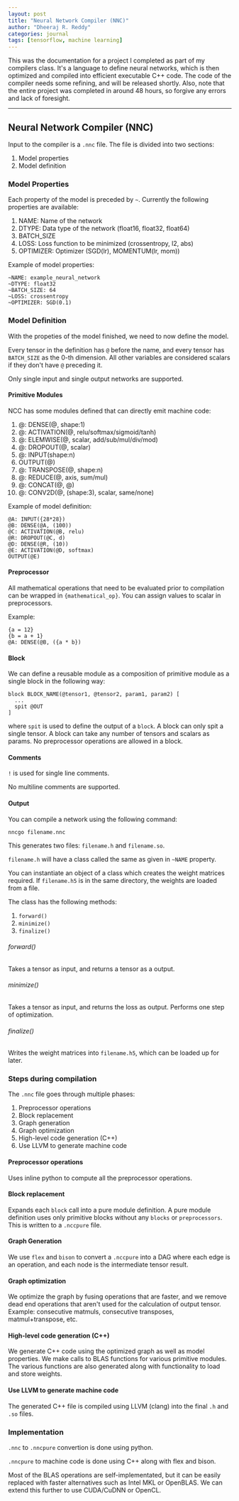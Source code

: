 ```yaml
---
layout: post
title: "Neural Network Compiler (NNC)"
author: "Dheeraj R. Reddy"
categories: journal
tags: [tensorflow, machine learning]
---
```


This was the documentation for a project I completed as part of my compilers class. It's a language to define neural networks, which is then optimized and compiled into efficient executable C++ code. The code of the compiler needs some refining, and will be released shortly. Also, note that the entire project was completed in around 48 hours, so forgive any errors and lack of foresight.

---

## Neural Network Compiler (NNC)

Input to the compiler is a `.nnc` file. The file is divided into two sections:
  1. Model properties
  2. Model definition

### Model Properties

Each property of the model is preceded by `~`. Currently the following
properties are available:
  1. NAME: Name of the network
  2. DTYPE: Data type of the network (float16, float32, float64)
  3. BATCH_SIZE
  4. LOSS: Loss function to be minimized (crossentropy, l2, abs)
  5. OPTIMIZER: Optimizer (SGD(lr), MOMENTUM(lr, mom))

Example of model properties:

```
~NAME: example_neural_network
~DTYPE: float32
~BATCH_SIZE: 64
~LOSS: crossentropy
~OPTIMIZER: SGD(0.1)
```

### Model Definition

With the propeties of the model finished, we need to now define the model.

Every tensor in the definition has `@` before the name, and every tensor has
`BATCH_SIZE` as the 0-th dimension. All other variables are considered scalars
if they don't have `@` preceding it.

Only single input and single output networks are supported.

#### Primitive Modules

NCC has some modules defined that can directly emit machine code:
  1. @: DENSE(@, shape:1)
  2. @: ACTIVATION(@, relu/softmax/sigmoid/tanh)
  3. @: ELEMWISE(@, scalar, add/sub/mul/div/mod)
  4. @: DROPOUT(@, scalar)
  5. @: INPUT(shape:n)
  6. OUTPUT(@)
  7. @: TRANSPOSE(@, shape:n)
  8. @: REDUCE(@, axis, sum/mul)
  9. @: CONCAT(@, @)
  10. @: CONV2D(@, (shape:3), scalar, same/none)

Example of model definition:
```
@A: INPUT({28*28})
@B: DENSE(@A, (100))
@C: ACTIVATION(@B, relu)
@R: DROPOUT(@C, d)
@D: DENSE(@R, (10))
@E: ACTIVATION(@D, softmax)
OUTPUT(@E)
```

#### Preprocessor

All mathematical operations that need to be evaluated prior to compilation
can be wrapped in `{mathematical_op}`. You can assign values to scalar in
preprocessors.

Example:
```
{a = 12}
{b = a + 1}
@A: DENSE(@B, ({a * b})
```

#### Block

We can define a reusable module as a composition of primitive module as a single
block in the following way:

```
block BLOCK_NAME(@tensor1, @tensor2, param1, param2) [
  ...
  spit @OUT
]
```

where `spit` is used to define the output of a `block`. A block can only
spit a single tensor. A block can take any number of tensors and scalars
as params. No preprocessor operations are allowed in a block.

#### Comments

`!` is used for single line comments.

No multiline comments are supported.

#### Output

You can compile a network using the following command:
```
nncgo filename.nnc
```

This generates two files: `filename.h` and `filename.so`.

`filename.h` will have a class called the same as given in `~NAME` property.

You can instantiate an object of a class which creates the weight matrices
required. If `filename.h5` is in the same directory, the weights are
loaded from a file.

The class has the following methods:
  1. `forward()`
  2. `minimize()`
  3. `finalize()`

###### forward()
Takes a tensor as input, and returns a tensor as a output.

###### minimize()
Takes a tensor as input, and returns the loss as output. Performs one step
of optimization.

###### finalize()
Writes the weight matrices into `filename.h5`, which can be loaded up for
later.

### Steps during compilation

The `.nnc` file goes through multiple phases:
  1. Preprocessor operations
  2. Block replacement
  3. Graph generation
  4. Graph optimization
  5. High-level code generation (C++)
  6. Use LLVM to generate machine code


#### Preprocessor operations
Uses inline python to compute all the preprocessor operations.

#### Block replacement
Expands each `block` call into a pure module definition. A pure module definition
uses only primitive blocks without any `blocks` or `preprocessors`. This is written
to a `.nccpure` file.

#### Graph Generation
We use `flex` and `bison` to convert a `.nccpure` into a DAG where each
edge is an operation, and each node is the intermediate tensor result.

#### Graph optimization
We optimize the graph by fusing operations that are faster, and we remove
dead end operations that aren't used for the calculation of output tensor.
Example: consecutive matmuls, consecutive transposes, matmul+transpose, etc.

#### High-level code generation (C++)
We generate C++ code using the optimized graph as well as model properties.
We make calls to BLAS functions for various primitive modules. The various
functions are also generated along with functionality to load and store
weights.

#### Use LLVM to generate machine code
The generated C++ file is compiled using LLVM (clang) into the final `.h` and
`.so` files.

### Implementation

`.nnc` to `.nncpure` convertion is done using python.

`.nncpure` to machine code is done using C++ along with flex and bison.

Most of the BLAS operations are self-implementated, but it can be easily replaced
with faster alternatives such as Intel MKL or OpenBLAS. We can extend this
further to use CUDA/CuDNN or OpenCL.
